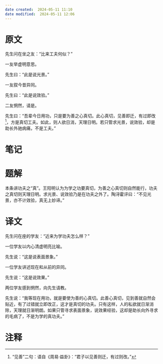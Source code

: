 ```yaml
---
date created:  2024-05-11 11:10
date modified:  2024-05-11 12:06
---
```

# 原文
先生问在坐之友：“比来工夫何似？”

一友举虚明意思。

先生曰：“此是说光景。”

一友叙今昔异同。

先生曰：“此是说效验。”

二友惘然，请是。

先生曰：“吾辈今日用功，只是要为善之心真切。此心真切，见善即迁，有过即改[^1]，方是真切工夫。如此，则人欲日消，天理日明。若只管求光景，说效验，却是助长外驰病痛，不是工夫。”
# 笔记

# 题解
本条讲功夫之“真”。王阳明认为为学之功要真切，为善之心真切则自然能行，功夫之真切则天理日明。求光景、说效验乃是在功夫之外了。陶浔霍评曰：“不见光景，亦不计效验，真无上妙谛。”
# 译文
先生问在座的学友：“近来为学功夫怎么样？”

一位学友以内心清虚明亮比喻。

先生说：“这是说表面景象。”

一位学友讲述现在和从前的异同。

先生说：“这是说效果。”

两位学友感到惘然，向先生请教。

先生说：“我等现在用功，就是要使为善的心真切。此善心真切，见到善就自然会贴近，有了过错就立即改正，这才是真切的功夫。只有这样，人的私欲就日渐消除，天理就日渐明朗。如果只管寻求表面景象，说效果经验，这却是助长向外寻求的毛病了，不是为学的真功夫。”
# 注释

[^1]: “见善”二句：语自《周易·益卦》：“君子以见善则迁，有过则改。”